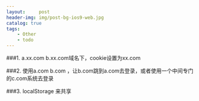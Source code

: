 ```yaml
---
layout:     post
header-img: img/post-bg-ios9-web.jpg
catalog: true
tags:
    - Other
    - todo
---
```


###1. a.xx.com b.xx.com域名下，cookie设置为xx.com

###2. 使用a.com b.com ，让b.com跳到a.com去登录，或者使用一个中间专门的c.com系统去登录

###3. localStorage 来共享
